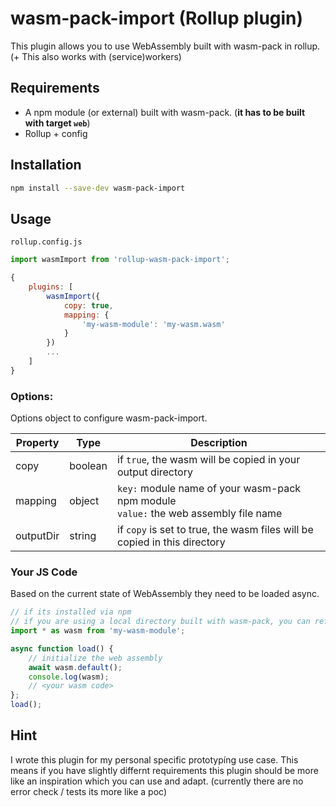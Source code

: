 # wasm-pack-import (Rollup plugin)

This plugin allows you to use WebAssembly built with wasm-pack in rollup. (+ This also works with (service)workers)

## Requirements

 - A npm module (or external) built with wasm-pack. (**it has to be built with target ``web``**)
 - Rollup + config

## Installation

```bash
npm install --save-dev wasm-pack-import
```

## Usage

``rollup.config.js``
```js
import wasmImport from 'rollup-wasm-pack-import';

{
    plugins: [        
        wasmImport({            
            copy: true,
            mapping: {
                'my-wasm-module': 'my-wasm.wasm'
            }
        })
        ...
    ]
}
```

### Options:

Options object to configure wasm-pack-import.

Property      | Type     | Description
--------------|----------|------------
copy          | boolean  | if ``true``, the wasm will be copied in your output directory
mapping       | object   | ``key:`` module name of your wasm-pack npm module<br>``value:`` the web assembly file name
outputDir     | string   | if ``copy`` is set to true, the wasm files will be copied in this directory


### Your JS Code

Based on the current state of WebAssembly they need to be loaded async.

```js
// if its installed via npm
// if you are using a local directory built with wasm-pack, you can reference to '<relative-path>/pkg' (keep in mind to use the module name for options.mapping)
import * as wasm from 'my-wasm-module';

async function load() {
    // initialize the web assembly
    await wasm.default();
    console.log(wasm);
    // <your wasm code>
};
load();
```


## Hint
I wrote this plugin for my personal specific prototypíng use case. This means if you have slightly differnt requirements this plugin should be more like an inspiration which you can use and adapt. (currently there are no error check / tests its more like a poc)
